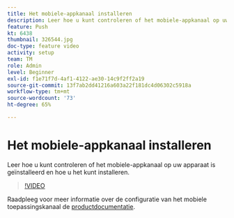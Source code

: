 ```yaml
---
title: Het mobiele-appkanaal installeren
description: Leer hoe u kunt controleren of het mobiele-appkanaal op uw apparaat is geïnstalleerd en hoe u het kunt installeren.
feature: Push
kt: 6438
thumbnail: 326544.jpg
doc-type: feature video
activity: setup
team: TM
role: Admin
level: Beginner
exl-id: f1e71f7d-4af1-4122-ae30-14c9f2ff2a19
source-git-commit: 13f7ab2dd41216a603a22f181dc4d06302c5918a
workflow-type: tm+mt
source-wordcount: '73'
ht-degree: 65%

---
```


# Het mobiele-appkanaal installeren

Leer hoe u kunt controleren of het mobiele-appkanaal op uw apparaat is geïnstalleerd en hoe u het kunt installeren.

>[!VIDEO](https://video.tv.adobe.com/v/326544?quality=12&learn=on)

Raadpleeg voor meer informatie over de configuratie van het mobiele toepassingskanaal de [productdocumentatie](https://experienceleague.adobe.com/docs/campaign-classic/using/sending-messages/sending-push-notifications/configure-the-mobile-app/get-started-app-config.html?lang=en#installing-package-ios).
